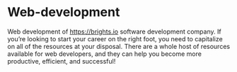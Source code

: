 # Web-development
Web development of https://brights.io software development company. If you’re looking to start your career on the right foot, you need to capitalize on all of the resources at your disposal. There are a whole host of resources available for web developers, and they can help you become more productive, efficient, and successful!


